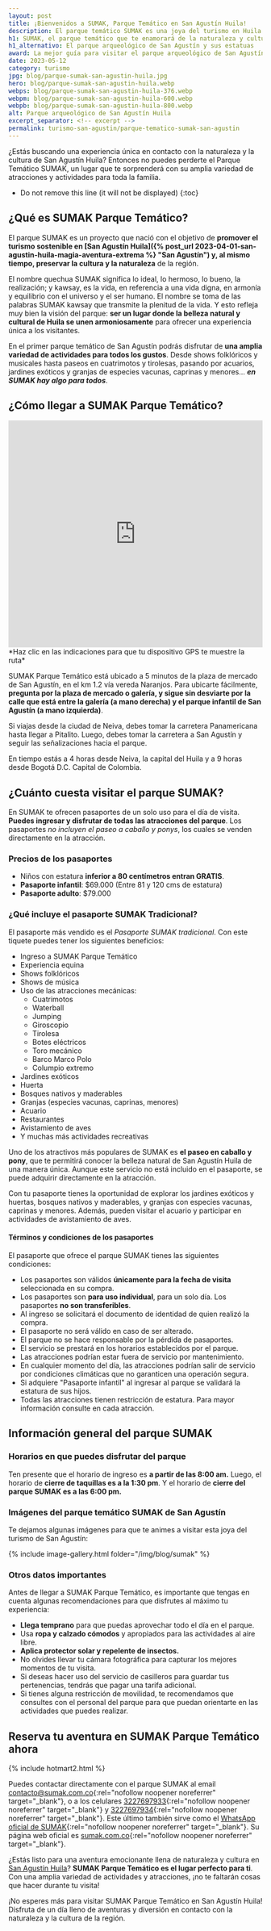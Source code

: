 ```yaml
---
layout: post
title: ¡Bienvenidos a SUMAK, Parque Temático en San Agustín Huila!
description: El parque temático SUMAK es una joya del turismo en Huila. Aquí te contaremos todo sobre su amplia variedad de atracciones y actividades para la familia!
h1: SUMAK, el parque temático que te enamorará de la naturaleza y cultura de San Agustín Huila
h1_alternativo: El parque arqueológico de San Agustín y sus estatuas
award: La mejor guía para visitar el parque arqueológico de San Agustín
date: 2023-05-12
category: turismo
jpg: blog/parque-sumak-san-agustin-huila.jpg
hero: blog/parque-sumak-san-agustin-huila.webp
webps: blog/parque-sumak-san-agustin-huila-376.webp
webpm: blog/parque-sumak-san-agustin-huila-600.webp
webpb: blog/parque-sumak-san-agustin-huila-800.webp
alt: Parque arqueológico de San Agustín Huila
excerpt_separator: <!-- excerpt -->
permalink: turismo-san-agustin/parque-tematico-sumak-san-agustin
---
```

¿Estás buscando una experiencia única en contacto con la naturaleza y la cultura de San Agustín Huila? Entonces no puedes perderte el Parque Temático SUMAK, un lugar que te sorprenderá con su amplia variedad de atracciones y actividades para toda la familia.
<!-- excerpt -->

* Do not remove this line (it will not be displayed)
{:toc}

## ¿Qué es SUMAK Parque Temático?

El parque SUMAK es un proyecto que nació con el objetivo de **promover el turismo sostenible en [San Agustín Huila]({% post_url 2023-04-01-san-agustin-huila-magia-aventura-extrema %} "San Agustín") y, al mismo tiempo, preservar la cultura y la naturaleza** de la región.

El nombre quechua SUMAK significa lo ideal, lo hermoso, lo bueno, la realización; y kawsay, es la vida, en referencia a una vida digna, en armonía y equilibrio con el universo y el ser humano. El nombre se toma de las palabras SUMAK kawsay que transmite la plenitud de la vida. Y esto refleja muy bien la visión del parque: **ser un lugar donde la belleza natural y cultural de Huila se unen armoniosamente** para ofrecer una experiencia única a los visitantes.

En el primer parque temático de San Agustín podrás disfrutar de **una amplia variedad de actividades para todos los gustos**. Desde shows folklóricos y musicales hasta paseos en cuatrimotos y tirolesas, pasando por acuarios, jardines exóticos y granjas de especies vacunas, caprinas y menores... ***en SUMAK hay algo para todos***.

## ¿Cómo llegar a SUMAK Parque Temático?

<iframe src="https://www.google.com/maps/embed?pb=!1m18!1m12!1m3!1d7975.359391115744!2d-76.27996363611936!3d1.8760645155141056!2m3!1f0!2f0!3f0!3m2!1i1024!2i768!4f13.1!3m3!1m2!1s0x8e257b3b64a99fd3%3A0x52bda5edcd7a48bb!2sSUMAK!5e0!3m2!1ses-419!2sco!4v1683939635529!5m2!1ses-419!2sco" width="100%" height="450" style="border:0;" allowfullscreen="" loading="lazy" referrerpolicy="no-referrer-when-downgrade"></iframe>
*Haz clic en las indicaciones para que tu dispositivo GPS te muestre la ruta*

SUMAK Parque Temático está ubicado a 5 minutos de la plaza de mercado de San Agustín, en el km 1.2 vía vereda Naranjos. Para ubicarte fácilmente, **pregunta por la plaza de mercado o galería, y sigue sin desviarte por la calle que está entre la galería (a mano derecha) y el parque infantil de San Agustín (a mano izquierda)**.

Si viajas desde la ciudad de Neiva, debes tomar la carretera Panamericana hasta llegar a Pitalito. Luego, debes tomar la carretera a San Agustín y seguir las señalizaciones hacia el parque.

En tiempo estás a 4 horas desde Neiva, la capital del Huila y a 9 horas desde Bogotá D.C. Capital de Colombia.

## ¿Cuánto cuesta visitar el parque SUMAK?

En SUMAK te ofrecen pasaportes de un solo uso para el día de visita. **Puedes ingresar y disfrutar de todas las atracciones del parque**. Los pasaportes *no incluyen el paseo a caballo y ponys*, los cuales se venden directamente en la atracción.

### Precios de los pasaportes

* Niños con estatura **inferior a 80 centímetros entran GRATIS**.
* **Pasaporte infantil**: $69.000 (Entre 81 y 120 cms de estatura)
* **Pasaporte adulto**: $79.000

### ¿Qué incluye el pasaporte SUMAK Tradicional?

El pasaporte más vendido es el *Pasaporte SUMAK tradicional*. Con este tiquete puedes tener los siguientes beneficios:

* Ingreso a SUMAK Parque Temático
* Experiencia equina
* Shows folklóricos
* Shows de música
* Uso de las atracciones mecánicas:
    * Cuatrimotos
    * Waterball
    * Jumping
    * Giroscopio
    * Tirolesa
    * Botes eléctricos
    * Toro mecánico
    * Barco Marco Polo
    * Columpio extremo
* Jardines exóticos
* Huerta
* Bosques nativos y maderables
* Granjas (especies vacunas, caprinas, menores)
* Acuario
* Restaurantes
* Avistamiento de aves
* Y muchas más actividades recreativas

Uno de los atractivos más populares de SUMAK es **el paseo en caballo y pony**, que te permitirá conocer la belleza natural de San Agustín Huila de una manera única. Aunque este servicio no está incluido en el pasaporte, se puede adquirir directamente en la atracción.

Con tu pasaporte tienes la oportunidad de explorar los jardines exóticos y huertas, bosques nativos y maderables, y granjas con especies vacunas, caprinas y menores. Además, pueden visitar el acuario y participar en actividades de avistamiento de aves.

#### Términos y condiciones de los pasaportes

El pasaporte que ofrece el parque SUMAK tienes las siguientes condiciones:

* Los pasaportes son válidos **únicamente para la fecha de visita** seleccionada en su compra.
* Los pasaportes son **para uso individual**, para un solo día. Los pasaportes **no son transferibles**.
* Al ingreso se solicitará el documento de identidad de quien realizó la compra.
* El pasaporte no será válido en caso de ser alterado.
* El parque no se hace responsable por la pérdida de pasaportes.
* El servicio se prestará en los horarios establecidos por el parque.
* Las atracciones podrían estar fuera de servicio por mantenimiento.
* En cualquier momento del día, las atracciones podrían salir de servicio por condiciones climáticas que no garanticen una operación segura.
* Si adquiere "Pasaporte infantil" al ingresar al parque se validará la estatura de sus hijos.
* Todas las atracciones tienen restricción de estatura. Para mayor información consulte en cada atracción.

## Información general del parque SUMAK

### Horarios en que puedes disfrutar del parque

Ten presente que el horario de ingreso es **a partir de las 8:00 am.** Luego, el horario de **cierre de taquillas es a la 1:30 pm**. Y el horario de **cierre del parque SUMAK es a las 6:00 pm.**

### Imágenes del parque temático SUMAK de San Agustín

Te dejamos algunas imágenes para que te animes a visitar esta joya del turismo de San Agustín:

{% include image-gallery.html folder="/img/blog/sumak" %}

### Otros datos importantes

Antes de llegar a SUMAK Parque Temático, es importante que tengas en cuenta algunas recomendaciones para que disfrutes al máximo tu experiencia:

* **Llega temprano** para que puedas aprovechar todo el día en el parque.
* Usa **ropa y calzado cómodos** y apropiados para las actividades al aire libre.
* **Aplica protector solar y repelente de insectos.**
* No olvides llevar tu cámara fotográfica para capturar los mejores momentos de tu visita.
* Si deseas hacer uso del servicio de casilleros para guardar tus pertenencias, tendrás que pagar una tarifa adicional.
* Si tienes alguna restricción de movilidad, te recomendamos que consultes con el personal del parque para que puedan orientarte en las actividades que puedes realizar.

## Reserva tu aventura en SUMAK Parque Temático ahora

{% include hotmart2.html %}

Puedes contactar directamente con el parque SUMAK al email [contacto@sumak.com.co](mailto:contacto@sumak.com.co){:rel="nofollow noopener noreferrer" target="_blank"}, o a los celulares [3227697933](tel:573227697933){:rel="nofollow noopener noreferrer" target="_blank"} y [3227697934](tel:573227697934){:rel="nofollow noopener noreferrer" target="_blank"}. Este último también sirve como el [WhatsApp oficial de SUMAK](https://api.whatsapp.com/send?phone=+573227697934&text=Hola.%20Le%C3%AD%20sobre%20SUMAK%20en%20sanagustinhuila.com.co%20y%20me%20gustar%C3%ADa%20recibir%20m%C3%A1s%20info%20){:rel="nofollow noopener noreferrer" target="_blank"}. Su página web oficial es [sumak.com.co](https://sumak.com.co/){:rel="nofollow noopener noreferrer" target="_blank"}.

¿Estás listo para una aventura emocionante llena de naturaleza y cultura en [San Agustín Huila](/)? **SUMAK Parque Temático es el lugar perfecto para ti**. Con una amplia variedad de actividades y atracciones, ¡no te faltarán cosas que hacer durante tu visita!

¡No esperes más para visitar SUMAK Parque Temático en San Agustín Huila! Disfruta de un día lleno de aventuras y diversión en contacto con la naturaleza y la cultura de la región.
